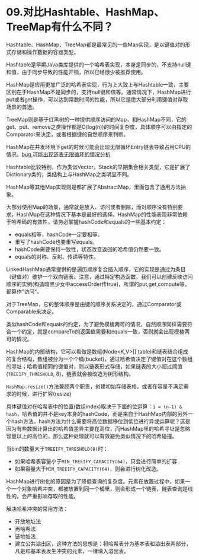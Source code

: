 # 09.对比Hashtable、HashMap、TreeMap有什么不同？

Hashtable、HashMap、TreeMap都是最常见的一些Map实现，是以键值对的形式存储和操作数据的容器类型。

Hashtable是早期Java类库提供的一个哈希表实现，本身是同步的，不支持null键和值，由于同步导致的性能开销，所以已经很少被推荐使用。

HashMap是应用更加广泛的哈希表实现，行为上大致上与Hashtable一致，主要区别在于HashMap不是同步的，支持null键和值等。通常情况下，HashMap进行put或者get操作，可以达到常数时间的性能，所以它是绝大部分利用键值对存取场景的首选。

TreeMap则是基于红黑树的一种提供顺序访问的Map，和HashMap不同，它的get、put、remove之类操作都是O(log(n))的时间复杂度，具体顺序可以由指定的Comparator来决定，或者根据键的自然顺序来判断。

HashMap在并发环境下get的时候可能会出现无限循环Entry链表导致占用CPU的情况。[bug](https://bugs.java.com/bugdatabase/view_bug.do?bug_id=6423457),[可能出现链表无限循环的情况分析](https://mailinator.blogspot.com/2009/06/beautiful-race-condition.html)

Hashtable比较特别，作为类似Vector，Stack的早期集合相关类型，它是扩展了Dictionary类的，类结构上与HashMap之类明显不同。

HashMap等其他Map实现则是都扩展了AbstractMap，里面包含了通用方法抽象。

大部分使用Map的场景，通常就是放入、访问或者删除，而对顺序没有特别要求，HashMap在这种情况下基本是最好的选择。HashMap的性能表现非常依赖于哈希码的有效性，请务必掌握hashCode和equals的一些基本约定：

+ equals相等，hashCode一定要相等。
+ 重写了hashCode也要重写equals。
+ hashCode需要保持一致性，状态改变返回的哈希值仍然要一致。
+ equals的对称、反射、传递等特性。

LinkedHashMap通常提供的是遍历顺序复合插入顺序，它的实现是通过为条目（键值对）维护一个双向链表。注意，通过特定构造函数，我们可以创建反映访问顺序的实例(构造暗黑少女中accessOrder传true)，所谓的put,get,compute等，都算作”访问“。

对于TreeMap，它的整体顺序是由键的顺序关系决定的，通过Comparator或Comparable来决定。

类似hashCode和equals的约定，为了避免模棱两可的情况，自然顺序同样需要符合一个约定，就是compareTo的返回值需要和equals一致，否则就会出现模棱两可的情况。

HashMap的内部结构，它可以看做是数组(Node<K,V>[] table)和链表结合组成的复合结构，数组被分为一个个桶(bucket)，通过哈希值决定了键值对在这个数组的寻址；哈希值相同的键值对，则以链表形式存储，如果链表的大小超过阈值(``TREEIFY_THRESHOLD``, 8)，链表就会被改造为树形结构。

``HashMap.resize()``方法兼顾两个职责，创建初始存储表格，或者在容量不满足需求的时候，进行扩容(resize)

具体键值对在哈希表中的位置(数组index)取决于下面的位运算：``i = (n-1) & hash``，哈希值的并不是key本身的hashCode，而是来自于HashMap内部的另外一个hash方法。hash方法为什么需要将高位数据移位到低位进行异或运算呢？这是因为有些数据计算出的哈希值差异主要在高位，而HashMap里的哈希寻址是忽略容量以上的高位的，那么这种处理就可以有效避免类似情况下的哈希碰撞。

当bin的数量大于``TREEIFY_THRESHOLD(8)``时：

+ 如果哈希表容量小于``MIN_TREEIFY_CAPACITY(64)``，只会进行简单的扩容
+ 如果容量大于``MIN_TREEIFY_CAPACITY(64)``，则会进行树化改造。

HashMap进行树化的原因是为了降低查询的复杂度。元素在放置过程中，如果一个一个对象哈希冲突，都被放置到同一个桶里，则会形成一个链表，链表查询是线性的，会严重影响存取的性能。

解决哈希冲突的常用方法：

+ 开放地址法
+ 再哈希法
+ 链地址法
+ 建立公共溢出区，这种方法的思想是：将哈希表分为基本表和溢出表两部分，凡是和基本表发生冲突的元素，一律填入溢出表。

